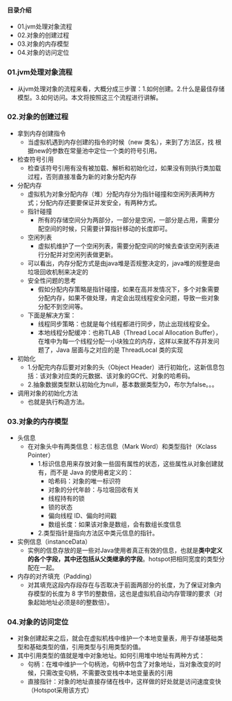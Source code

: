 #### 目录介绍
- 01.jvm处理对象流程
- 02.对象的创建过程
- 03.对象的内存模型
- 04.对象的访问定位



### 01.jvm处理对象流程
- 从jvm处理对象的流程来看，大概分成三步骤：1.如何创建。2.什么是最佳存储模型。3.如何访问。本文将按照这三个流程进行讲解。


### 02.对象的创建过程
- 拿到内存创建指令
    - 当虚拟机遇到内存创建的指令的时候（new 类名），来到了方法区，找 根据new的参数在常量池中定位一个类的符号引用。
- 检查符号引用
    - 检查该符号引用有没有被加载、解析和初始化过，如果没有则执行类加载过程，否则直接准备为新的对象分配内存
- 分配内存
    - 虚拟机为对象分配内存（堆）分配内存分为指针碰撞和空闲列表两种方式；分配内存还要要保证并发安全，有两种方式。 
    - 指针碰撞
        - 所有的存储空间分为两部分，一部分是空闲，一部分是占用，需要分配空间的时候，只需要计算指针移动的长度即可。
    - 空闲列表
        - 虚拟机维护了一个空闲列表，需要分配空间的时候去查该空闲列表进行分配并对空闲列表做更新。
    - 可以看出，内存分配方式是由java堆是否规整决定的，java堆的规整是由垃圾回收机制来决定的
    - 安全性问题的思考
        - 假如分配内存策略是指针碰撞，如果在高并发情况下，多个对象需要分配内存，如果不做处理，肯定会出现线程安全问题，导致一些对象分配不到空间等。
    - 下面是解决方案：
        - 线程同步策略：也就是每个线程都进行同步，防止出现线程安全。
        - 本地线程分配缓冲：也称TLAB（Thread Local Allocation Buffer），在堆中为每一个线程分配一小块独立的内存，这样以来就不存并发问题了，Java 层面与之对应的是 ThreadLocal 类的实现
- 初始化
    - 1.分配完内存后要对对象的头（Object Header）进行初始化，这新信息包括：该对象对应类的元数据、该对象的GC代、对象的哈希码。
    - 2.抽象数据类型默认初始化为null，基本数据类型为0，布尔为false。。。
- 调用对象的初始化方法
    - 也就是执行构造方法。


### 03.对象的内存模型
- 头信息
    - 在对象头中有两类信息：标志信息（Mark Word）和类型指针（Kclass Pointer）
        - 1.标识信息用来存放对象一些固有属性的状态，这些属性从对象创建就有，而不是 Java 的使用者定义的：
            * 哈希码：对象的唯一标识符
            * 对象的分代年龄：与垃圾回收有关
            * 线程持有的锁
            * 锁的状态
            * 偏向线程 ID、偏向时间戳
            * 数组长度：如果该对象是数组，会有数组长度信息
        - 2.类型指针是指向方法区中类元信息的指针。
- 实例信息（instanceData）
    - 实例的信息存放的是一些对Java使用者真正有效的信息，也就是**类中定义的各个字段，其中还包括从父类继承的字段**。hotspot把相同宽度的类型分配在一起。
- 内存的对齐填充（Padding）
    - 对其填充这段内存段存在与否取决于前面两部分的长度，为了保证对象内存模型的长度为 8 字节的整数倍，这也是虚拟机自动内存管理的要求（对象起始地址必须是8的整数倍）。



### 04.对象的访问定位
- 对象创建起来之后，就会在虚拟机栈中维护一个本地变量表，用于存储基础类型和基础类型的值，引用类型与引用类型的值。
- 其中引用类型的值就是堆中对象地址。如何引用堆中地址有两种方式：
    * 句柄：在堆中维护一个句柄池，句柄中包含了对象地址，当对象改变的时候，只需改变句柄，不需要改变栈中本地变量表的引用
    * 直接指针：对象的地址直接存储在栈中，这样做的好处就是访问速度变快（Hotspot采用该方式）



